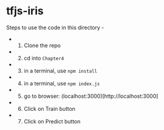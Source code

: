 # tfjs-iris

Steps to use the code in this directory - 

- 1. Clone the repo
- 2. cd into `Chapter4`
- 3. in a terminal, use `npm install`
- 4. in a terminal, use `npm index.js`
- 5. go to browser: (localhost:3000)[http://localhost:3000]
- 6. Click on Train button
- 7. Click on Predict button
